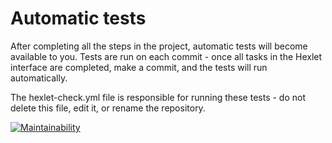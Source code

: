 # Automatic tests

After completing all the steps in the project, automatic tests will become available to you. Tests are run on each commit - once all tasks in the Hexlet interface are completed, make a commit, and the tests will run automatically.

The hexlet-check.yml file is responsible for running these tests - do not delete this file, edit it, or rename the repository.

[![Maintainability](https://api.codeclimate.com/v1/badges/74cd697d1e1259f911d0/maintainability)](https://codeclimate.com/github/cushog74/frontend-project-44/maintainability)